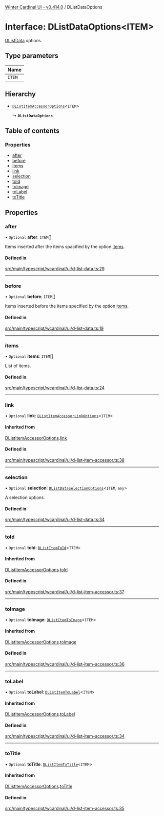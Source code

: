 [Winter Cardinal UI - v0.414.0](../index.md) / DListDataOptions

# Interface: DListDataOptions\<ITEM\>

[DListData](DListData.md) options.

## Type parameters

| Name |
| :------ |
| `ITEM` |

## Hierarchy

- [`DListItemAccessorOptions`](DListItemAccessorOptions.md)\<`ITEM`\>

  ↳ **`DListDataOptions`**

## Table of contents

### Properties

- [after](DListDataOptions.md#after)
- [before](DListDataOptions.md#before)
- [items](DListDataOptions.md#items)
- [link](DListDataOptions.md#link)
- [selection](DListDataOptions.md#selection)
- [toId](DListDataOptions.md#toid)
- [toImage](DListDataOptions.md#toimage)
- [toLabel](DListDataOptions.md#tolabel)
- [toTitle](DListDataOptions.md#totitle)

## Properties

### after

• `Optional` **after**: `ITEM`[]

Items inserted after the items spacified by the option [items](DListDataOptions.md#items).

#### Defined in

[src/main/typescript/wcardinal/ui/d-list-data.ts:29](https://github.com/winter-cardinal/winter-cardinal-ui/blob/v0.414.0/src/main/typescript/wcardinal/ui/d-list-data.ts#L29)

___

### before

• `Optional` **before**: `ITEM`[]

Items inserted before the items specified by the option [items](DListDataOptions.md#items).

#### Defined in

[src/main/typescript/wcardinal/ui/d-list-data.ts:19](https://github.com/winter-cardinal/winter-cardinal-ui/blob/v0.414.0/src/main/typescript/wcardinal/ui/d-list-data.ts#L19)

___

### items

• `Optional` **items**: `ITEM`[]

List of items.

#### Defined in

[src/main/typescript/wcardinal/ui/d-list-data.ts:24](https://github.com/winter-cardinal/winter-cardinal-ui/blob/v0.414.0/src/main/typescript/wcardinal/ui/d-list-data.ts#L24)

___

### link

• `Optional` **link**: [`DListItemAccessorLinkOptions`](DListItemAccessorLinkOptions.md)\<`ITEM`\>

#### Inherited from

[DListItemAccessorOptions](DListItemAccessorOptions.md).[link](DListItemAccessorOptions.md#link)

#### Defined in

[src/main/typescript/wcardinal/ui/d-list-item-accessor.ts:38](https://github.com/winter-cardinal/winter-cardinal-ui/blob/v0.414.0/src/main/typescript/wcardinal/ui/d-list-item-accessor.ts#L38)

___

### selection

• `Optional` **selection**: [`DListDataSelectionOptions`](DListDataSelectionOptions.md)\<`ITEM`, `any`\>

A selection options.

#### Defined in

[src/main/typescript/wcardinal/ui/d-list-data.ts:34](https://github.com/winter-cardinal/winter-cardinal-ui/blob/v0.414.0/src/main/typescript/wcardinal/ui/d-list-data.ts#L34)

___

### toId

• `Optional` **toId**: [`DListItemToId`](../index.md#dlistitemtoid)\<`ITEM`\>

#### Inherited from

[DListItemAccessorOptions](DListItemAccessorOptions.md).[toId](DListItemAccessorOptions.md#toid)

#### Defined in

[src/main/typescript/wcardinal/ui/d-list-item-accessor.ts:37](https://github.com/winter-cardinal/winter-cardinal-ui/blob/v0.414.0/src/main/typescript/wcardinal/ui/d-list-item-accessor.ts#L37)

___

### toImage

• `Optional` **toImage**: [`DListItemToImage`](../index.md#dlistitemtoimage)\<`ITEM`\>

#### Inherited from

[DListItemAccessorOptions](DListItemAccessorOptions.md).[toImage](DListItemAccessorOptions.md#toimage)

#### Defined in

[src/main/typescript/wcardinal/ui/d-list-item-accessor.ts:36](https://github.com/winter-cardinal/winter-cardinal-ui/blob/v0.414.0/src/main/typescript/wcardinal/ui/d-list-item-accessor.ts#L36)

___

### toLabel

• `Optional` **toLabel**: [`DListItemToLabel`](../index.md#dlistitemtolabel)\<`ITEM`\>

#### Inherited from

[DListItemAccessorOptions](DListItemAccessorOptions.md).[toLabel](DListItemAccessorOptions.md#tolabel)

#### Defined in

[src/main/typescript/wcardinal/ui/d-list-item-accessor.ts:34](https://github.com/winter-cardinal/winter-cardinal-ui/blob/v0.414.0/src/main/typescript/wcardinal/ui/d-list-item-accessor.ts#L34)

___

### toTitle

• `Optional` **toTitle**: [`DListItemToTitle`](../index.md#dlistitemtotitle)\<`ITEM`\>

#### Inherited from

[DListItemAccessorOptions](DListItemAccessorOptions.md).[toTitle](DListItemAccessorOptions.md#totitle)

#### Defined in

[src/main/typescript/wcardinal/ui/d-list-item-accessor.ts:35](https://github.com/winter-cardinal/winter-cardinal-ui/blob/v0.414.0/src/main/typescript/wcardinal/ui/d-list-item-accessor.ts#L35)
